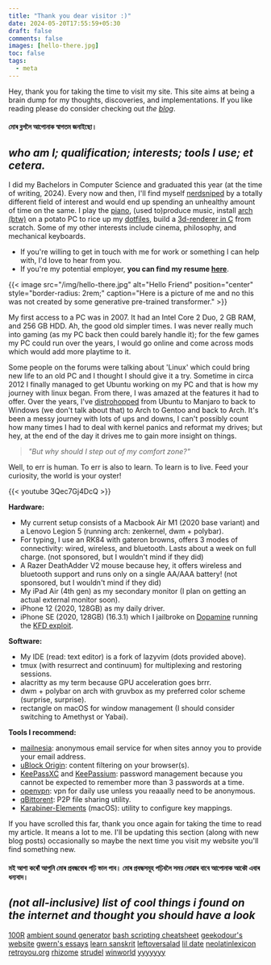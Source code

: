 ```yaml
---
title: "Thank you dear visitor :)"
date: 2024-05-20T17:55:59+05:30
draft: false
comments: false
images: [hello-there.jpg]
toc: false
tags:
  - meta
---
```


Hey, thank you for taking the time to visit my site. This site aims at being a brain dump for my thoughts, discoveries, and implementations. If you like reading please do consider checking out _the [blog](/posts)_.

#### মোৰ ব্লগলৈ আপোনাক স্বাগতম জনাইছো।

## _who am I; qualification; interests; tools I use; et cetera._

I did my Bachelors in Computer Science and graduated this year (at the time of writing, 2024). Every now and then, I'll find myself [nerdsniped](https://xkcd.com/356/) by a totally different field of interest and would end up spending an unhealthy amount of time on the same. I play the [piano](https://www.youtube.com/watch?v=NKn39Cnd3nU), (used to)produce music, install [arch (btw)](https://github.com/abhinavborah/bspwm-dotfiles) on a potato PC to rice up my [dotfiles](https://github.com/abhinavborah/dotfiles), build a [3d-renderer in C](https://github.com/abhinavborah/crayte) from scratch. Some of my other interests include cinema, philosophy, and mechanical keyboards.

- If you're willing to get in touch with me for work or something I can help with, I'd love to hear from you.
- If you're my potential employer, **you can find my resume [here](/files/Abhinav_Borah_SWE_Resume.pdf)**.

{{< image src="/img/hello-there.jpg" alt="Hello Friend" position="center" style="border-radius: 2rem;" caption="Here is a picture of me and no this was not created by some generative pre-trained transformer." >}}

My first access to a PC was in 2007. It had an Intel Core 2 Duo, 2 GB RAM, and 256 GB HDD. Ah, the good old simpler times. I was never really much into gaming (as my PC back then could barely handle it); for the few games my PC could run over the years, I would go online and come across mods which would add more playtime to it.

Some people on the forums were talking about 'Linux' which could bring new life to an old PC and I thought I should give it a try. Sometime in circa 2012 I finally managed to get Ubuntu working on my PC and that is how my journey with linux began. From there, I was amazed at the features it had to offer. Over the years, I've [distrohopped](https://en.wiktionary.org/wiki/distro-hopping) from Ubuntu to Manjaro to back to Windows (we don't talk about that) to Arch to Gentoo and back to Arch. It's been a messy journey with lots of ups and downs, I can't possibly count how many times I had to deal with kernel panics and reformat my drives; but hey, at the end of the day it drives me to gain more insight on things.

> _"But why should I step out of my comfort zone?"_

Well, to err is human. To err is also to learn. To learn is to live. Feed your curiosity, the world is your oyster!

{{< youtube 3Qec7Gj4DcQ >}}

**Hardware:**

- My current setup consists of a Macbook Air M1 (2020 base variant) and a Lenovo Legion 5 (running arch: zenkernel, dwm + polybar).
- For typing, I use an RK84 with gateron browns, offers 3 modes of connectivity: wired, wireless, and bluetooth. Lasts about a week on full charge. (not sponsored, but I wouldn't mind if they did)
- A Razer DeathAdder V2 mouse because hey, it offers wireless and bluetooth support and runs only on a single AA/AAA battery! (not sponsored, but I wouldn't mind if they did)
- My iPad Air (4th gen) as my secondary monitor (I plan on getting an actual external monitor soon).
- iPhone 12 (2020, 128GB) as my daily driver.
- iPhone SE (2020, 128GB) (16.3.1) which I jailbroke on [Dopamine](https://github.com/opa334/Dopamine) running the [KFD exploit](https://github.com/felix-pb/kfd).

**Software:**

- My IDE (read: text editor) is a fork of lazyvim (dots provided above).
- tmux (with resurrect and continuum) for multiplexing and restoring sessions.
- alacritty as my term because GPU acceleration goes brrr.
- dwm + polybar on arch with gruvbox as my preferred color scheme (surprise, surprise).
- rectangle on macOS for window management (I should consider switching to Amethyst or Yabai).

**Tools I recommend:**

- [mailnesia](https://mailnesia.com/): anonymous email service for when sites annoy you to provide your email address.
- [uBlock Origin](https://github.com/gorhill/uBlock): content filtering on your browser(s).
- [KeePassXC](https://keepassxc.org/) and [KeePassium](https://keepassium.com/): password management because you cannot be expected to remember more than 3 passwords at a time.
- [openvpn](https://github.com/OpenVPN/openvpn): vpn for daily use unless you reaaally need to be anonymous.
- [qBittorent](https://github.com/qbittorrent/qBittorrent): P2P file sharing utility.
- [Karabiner-Elements](https://github.com/pqrs-org/Karabiner-Elements) (macOS): utility to configure key mappings.

If you have scrolled this far, thank you once again for taking the time to read my article. It means a lot to me. I'll be updating this section (along with new blog posts) occasionally so maybe the next time you visit my website you'll find something new.

#### মই আশা কৰোঁ আপুনি মোৰ প্ৰবন্ধবোৰ পঢ়ি ভাল পাব। মোৰ প্ৰবন্ধসমূহ পঢ়িবলৈ সময় লোৱাৰ বাবে আপোনাক আকৌ এবাৰ ধন্যবাদ।

## _(not all-inclusive) list of cool things i found on the internet and thought you should have a look_

[100R](https://100r.co/site/home.html)
[ambient sound generator](https://yotamorimoto.github.io/asg/)
[bash scripting cheatsheet](https://devhints.io/bash)
[geekodour's website](https://geekodour.org/)
[gwern's essays](https://gwern.net/)
[learn sanskrit](https://learnsanskrit.org/)
[leftoversalad](https://leftoversalad.com/c/015_programmingpeople/)
[lil date](https://data.pcmusic.info/xcvvvx/)
[neolatinlexicon](https://neolatinlexicon.org/)
[retroyou.org](https://www.retroyou.org/)
[rhizome](https://artbase.rhizome.org/wiki/Main_Page)
[strudel](https://strudel.cc/)
[winworld](https://winworldpc.com/home)
[yyyyyyy](https://www.yyyyyyy.info/)
